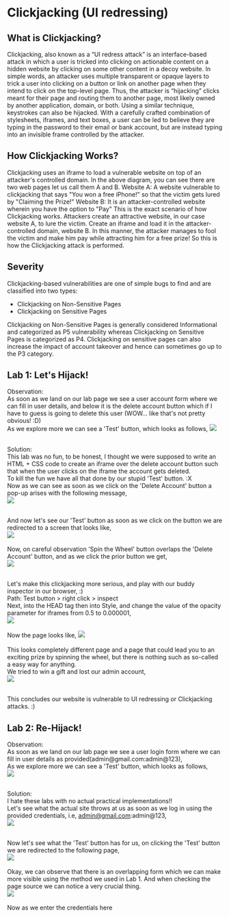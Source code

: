 # Clickjacking (UI redressing)

<h2> What is Clickjacking? </h2>

Clickjacking, also known as a “UI redress attack” is an interface-based attack in which a user is tricked into clicking on actionable content on a hidden website by clicking on some other content in a decoy website. In simple words, an attacker uses multiple transparent or opaque layers to trick a user into clicking on a button or link on another page when they intend to click on the top-level page. Thus, the attacker is “hijacking” clicks meant for their page and routing them to another page, most likely owned by another application, domain, or both.
Using a similar technique, keystrokes can also be hijacked. With a carefully crafted combination of stylesheets, iframes, and text boxes, a user can be led to believe they are typing in the password to their email or bank account, but are instead typing into an invisible frame controlled by the attacker.<br>

<h2>How Clickjacking Works?</h2>

Clickjacking uses an iframe to load a vulnerable website on top of an attacker's controlled domain. In the above diagram, you can see there are two web pages let us call them A and B. Website A: A website vulnerable to clickjacking that says "You won a free iPhone!" so that the victim gets lured by "Claiming the Prize!" Website B: It is an attacker-controlled website wherein you have the option to "Pay" This is the exact scenario of how Clickjacking works. Attackers create an attractive website, in our case website A, to lure the victim. Create an iframe and load it in the attacker-controlled domain, website B. In this manner, the attacker manages to fool the victim and make him pay while attracting him for a free prize! So this is how the Clickjacking attack is performed. <br>

<h2>Severity</h2>

Clickjacking-based vulnerabilities are one of simple bugs to find and are classified into two types:<br>
<ul>
    <li>Clickjacking on Non-Sensitive Pages</li>
    <li>Clickjacking on Sensitive Pages</li>
</ul>
Clickjacking on Non-Sensitive Pages is generally considered Informational and categorized as P5 vulnerability whereas Clickjacking on Sensitive Pages is categorized as P4. Clickjacking on sensitive pages can also increase the impact of account takeover and hence can sometimes go up to the P3 category.<br>

<h2> Lab 1: Let's Hijack!</h2>
Observation: <br>
As soon as we land on our lab page we see a user account form where we can fill in user details, and below it is the delete account button which if I have to guess is going to delete this user (WOW... like that's not pretty obvious! :D)<br>
As we explore more we can see a 'Test' button, which looks as follows,
<img src="https://github.com/MHKace/Walkthroughs/assets/157091170/948256c6-2ae5-4fc1-8348-0063aa0d6c9d"><br><br>

Solution: <br>
This lab was no fun, to be honest, I thought we were supposed to write an HTML + CSS code to create an iframe over the delete account button such that when the user clicks on the iframe the account gets deleted.<br>
To kill the fun we have all that done by our stupid 'Test' button. :X <br>
Now as we can see as soon as we click on the 'Delete Account' button a pop-up arises with the following message, <br>
<img src="https://github.com/MHKace/Walkthroughs/assets/157091170/3d38bd41-3f05-4ecf-807a-a9a6f400edae"><br><br>

And now let's see our 'Test' button as soon as we click on the button we are redirected to a screen that looks like, <br>
<img src="https://github.com/MHKace/Walkthroughs/assets/157091170/fa44bef4-7cc1-42d2-b8cc-6a2356deb680"><br><br>
Now, on careful observation 'Spin the Wheel' button overlaps the 'Delete Account' button, and as we click the prior button we get, <br>
<img src="https://github.com/MHKace/Walkthroughs/assets/157091170/60b4a396-e46e-4fb4-ad22-2144efabc882"><br><br>

Let's make this clickjacking more serious, and play with our buddy inspector in our browser, :) <br>
Path: Test button > right click > inspect <br>
Next, into the HEAD tag then into Style, and change the value of the opacity parameter for iframes from 0.5 to 0.000001, <br>
<img src="https://github.com/MHKace/Walkthroughs/assets/157091170/7f2a83ca-bfe2-4533-9957-069c66e3d687"> <br><br>
Now the page looks like, <brC>
<img src="https://github.com/MHKace/Walkthroughs/assets/157091170/6e20a9ac-7379-45b5-a9d0-de8514dac0e5"><br><br>
This looks completely different page and a page that could lead you to an exciting prize by spinning the wheel, but there is nothing such as so-called a easy way for anything. <br>
We tried to win a gift and lost our admin account, <br>
<img src="https://github.com/MHKace/Walkthroughs/assets/157091170/7e05473a-b97a-4093-89cc-6801cc6bad9a"><br><br>

This concludes our website is vulnerable to UI redressing or Clickjacking attacks. :)



<h2> Lab 2: Re-Hijack!</h2>
Observation: <br>
As soon as we land on our lab page we see a user login form where we can fill in user details as provided(admin@gmail.com:admin@123),<br>
As we explore more we can see a 'Test' button, which looks as follows,<br>
<img src="https://github.com/MHKace/Walkthroughs/assets/157091170/9ee061f3-ee0b-4373-af81-6eccf65bc7f9"><br><br>

Solution: <br>
I hate these labs with no actual practical implementations!! <br>
Let's see what the actual site throws at us as soon as we log in using the provided credentials, i.e, admin@gmail.com:admin@123, <br>
<img src="https://github.com/MHKace/Walkthroughs/assets/157091170/5ecc6f2f-1744-422b-a01c-ba1a5333f762"><br><br>

Now let's see what the 'Test' button has for us, on clicking the 'Test' button we are redirected to the following page, <br>
<img src="https://github.com/MHKace/Walkthroughs/assets/157091170/388fa328-c32d-4446-b731-92567a23bd4a"><br><br>
Okay, we can observe that there is an overlapping form which we can make more visible using the method we used in Lab 1. And when checking the page source we can notice a very crucial thing. <br>
<img src="https://github.com/MHKace/Walkthroughs/assets/157091170/f7b37a3d-acdf-44d8-8878-adf9814a21d2"><br><br>
Now as we enter the credentials here
